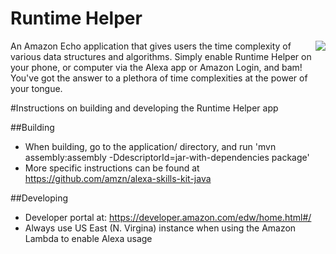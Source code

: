 # Runtime Helper


<img align="right" src="https://lh3.googleusercontent.com/zNer4K7Iln830vrZ_Z1wGXPVE8agFXUYJCX_ZlRu8aD-THCDpYaaiwZz_slTLPa142k=w200">

An Amazon Echo application that gives users the time complexity of various data structures and algorithms. 
Simply enable Runtime Helper on your phone, or computer via the Alexa app or Amazon Login, and bam! You've got the answer to a plethora of time complexities at the power of your tongue.



#Instructions on building and developing the Runtime Helper app


##Building
- When building, go to the application/ directory, and run 'mvn assembly:assembly -DdescriptorId=jar-with-dependencies package'
- More specific instructions can be found at https://github.com/amzn/alexa-skills-kit-java

##Developing
- Developer portal at: https://developer.amazon.com/edw/home.html#/
- Always use US East (N. Virgina) instance when using the Amazon Lambda to enable Alexa usage

